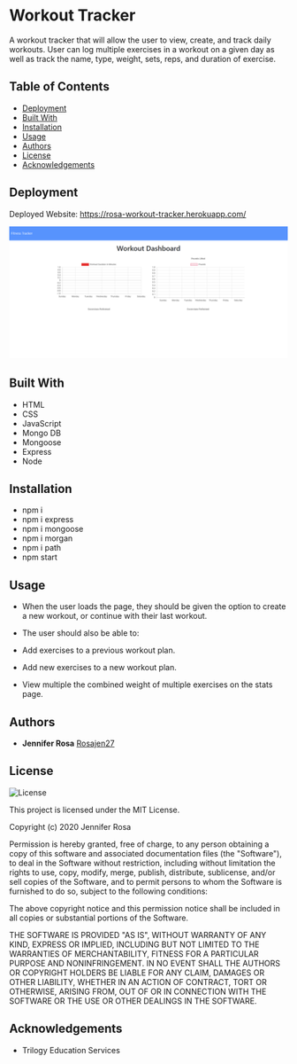 # Workout Tracker

A workout tracker that will allow the user to view, create, and track daily workouts. User can log multiple exercises in a workout on a given day as well as track the name, type, weight, sets, reps, and duration of exercise.


## Table of Contents
* [Deployment](#deployment)
* [Built With](#built-with)
* [Installation](#installation)
* [Usage](#usage)
* [Authors](#authors)
* [License](#license)
* [Acknowledgements](#acknowledgement)


## Deployment

Deployed Website: https://rosa-workout-tracker.herokuapp.com/

![workout-tracker.PNG](./public/workout-tracker.PNG)


## Built With

* HTML
* CSS
* JavaScript
* Mongo DB
* Mongoose
* Express
* Node

## Installation 

* npm i
* npm i express
* npm i mongoose
* npm i morgan
* npm i path
* npm start

## Usage

* When the user loads the page, they should be given the option to create a new workout, or continue with their last workout.

* The user should also be able to:

* Add exercises to a previous workout plan.

* Add new exercises to a new workout plan.

* View multiple the combined weight of multiple exercises on the stats page.


## Authors

  - **Jennifer Rosa**
    [Rosajen27](https://rosajen27.github.io/)


## License

![License](https://img.shields.io/badge/license-MIT%20License-blue.svg)

This project is licensed under the MIT License.

Copyright (c) 2020 Jennifer Rosa

Permission is hereby granted, free of charge, to any person obtaining a copy
of this software and associated documentation files (the "Software"), to deal
in the Software without restriction, including without limitation the rights
to use, copy, modify, merge, publish, distribute, sublicense, and/or sell
copies of the Software, and to permit persons to whom the Software is
furnished to do so, subject to the following conditions:

The above copyright notice and this permission notice shall be included in all
copies or substantial portions of the Software.

THE SOFTWARE IS PROVIDED "AS IS", WITHOUT WARRANTY OF ANY KIND, EXPRESS OR
IMPLIED, INCLUDING BUT NOT LIMITED TO THE WARRANTIES OF MERCHANTABILITY,
FITNESS FOR A PARTICULAR PURPOSE AND NONINFRINGEMENT. IN NO EVENT SHALL THE
AUTHORS OR COPYRIGHT HOLDERS BE LIABLE FOR ANY CLAIM, DAMAGES OR OTHER
LIABILITY, WHETHER IN AN ACTION OF CONTRACT, TORT OR OTHERWISE, ARISING FROM,
OUT OF OR IN CONNECTION WITH THE SOFTWARE OR THE USE OR OTHER DEALINGS IN THE
SOFTWARE.


## Acknowledgements

* Trilogy Education Services